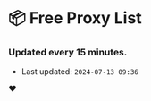 # :package: Free Proxy List
### Updated every 15 minutes.

- Last updated: `2024-07-13 09:36`

:heart:
